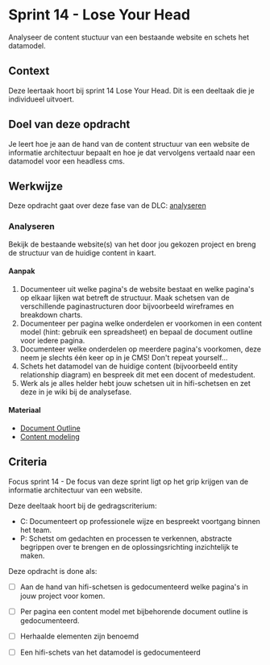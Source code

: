
# Sprint 14 - Lose Your Head

Analyseer de content stuctuur van een bestaande website en schets het datamodel.

## Context

Deze leertaak hoort bij sprint 14 Lose Your Head. Dit is een deeltaak die je individueel uitvoert.

## Doel van deze opdracht

Je leert hoe je aan de hand van de content structuur van een website de informatie architectuur bepaalt en hoe je dat vervolgens vertaald naar een datamodel voor een headless cms.

## Werkwijze
Deze opdracht gaat over deze fase van de DLC: [analyseren](#analyseren)

### Analyseren
Bekijk de bestaande website(s) van het door jou gekozen project en breng de structuur van de huidige content in kaart.

#### Aanpak

1. Documenteer uit welke pagina's de website bestaat en welke pagina's op elkaar lijken wat betreft de structuur. Maak schetsen van de verschillende paginastructuren door bijvoorbeeld wireframes en breakdown charts.
2. Documenteer per pagina welke onderdelen er voorkomen in een content model (hint: gebruik een spreadsheet) en bepaal de document outline voor iedere pagina.
3. Documenteer welke onderdelen op meerdere pagina's voorkomen, deze neem je slechts één keer op in je CMS! Don't repeat yourself...
4. Schets het datamodel van de huidige content (bijvoorbeeld entity relationship diagram) en bespreek dit met een docent of medestudent.
5. Werk als je alles helder hebt jouw schetsen uit in hifi-schetsen en zet deze in je wiki bij de analysefase.

#### Materiaal 

- [Document Outline](https://www.tempertemper.net/blog/using-the-html-document-outline)
- [Content modeling](https://prismic.io/concepts/content-modeling)

## Criteria

Focus sprint 14 - De focus van deze sprint ligt op het grip krijgen van de informatie architectuur van een website.

Deze deeltaak hoort bij de gedragscriterium:  
* C: Documenteert op professionele wijze en bespreekt voortgang binnen het team.
* P: Schetst om gedachten en processen te verkennen, abstracte begrippen over te brengen en de oplossingsrichting inzichtelijk te maken.

Deze opdracht is done als:

- [ ] Aan de hand van hifi-schetsen is gedocumenteerd welke pagina's in jouw project voor komen.
- [ ] Per pagina een content model met bijbehorende document outline is gedocumenteerd.
- [ ] Herhaalde elementen zijn benoemd
- [ ] Een hifi-schets van het datamodel is gedocumenteerd


